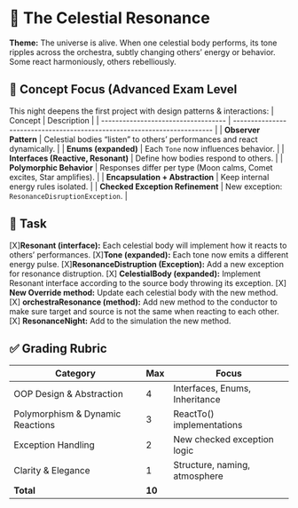 # 🎼 The Celestial Resonance

**Theme:** The universe is alive. 
When one celestial body performs, 
its tone ripples across the orchestra, 
subtly changing others’ energy or behavior. 
Some react harmoniously, others rebelliously.

## 🌠 Concept Focus (Advanced Exam Level
This night deepens the first project with design patterns & interactions:
| Concept                             | Description                                                              |
| ----------------------------------- | ------------------------------------------------------------------------ |
| **Observer Pattern**                | Celestial bodies “listen” to others’ performances and react dynamically. |
| **Enums (expanded)**                | Each `Tone` now influences behavior.                                     |
| **Interfaces (Reactive, Resonant)** | Define how bodies respond to others.                                     |
| **Polymorphic Behavior**            | Responses differ per type (Moon calms, Comet excites, Star amplifies).   |
| **Encapsulation + Abstraction**     | Keep internal energy rules isolated.                                     |
| **Checked Exception Refinement**    | New exception: `ResonanceDisruptionException`.                           |

## 🌠 Task
[X]**Resonant (interface):** Each celestial body will implement how it reacts to others’ performances.
[X]**Tone (expanded):** Each tone now emits a different energy pulse.
[X]**ResonanceDistruption (Exception):** Add a new exception for resonance distruption.
[X] **CelestialBody (expanded):** Implement Resonant interface according to the source body throwing its exception.
[X] **New Override method:** Update each celestial body with the new method.
[X] **orchestraResonance (method):** Add new method to the conductor to make sure target and source is not the same when reacting to each other.
[X] **ResonanceNight:** Add to the simulation the new method.

## ✅ Grading Rubric
| Category                         | Max    | Focus                          |
| -------------------------------- | ------ | ------------------------------ |
| OOP Design & Abstraction         | 4      | Interfaces, Enums, Inheritance |
| Polymorphism & Dynamic Reactions | 3      | ReactTo() implementations      |
| Exception Handling               | 2      | New checked exception logic    |
| Clarity & Elegance               | 1      | Structure, naming, atmosphere  |
| **Total**                        | **10** |                                |
